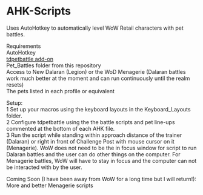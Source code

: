 # AHK-Scripts

Uses AutoHotkey to automatically level WoW Retail characters with pet battles.

Requirements  
AutoHotkey  
[tdpetbattle add-on](https://www.curseforge.com/wow/addons/tdbattlepetscript)  
Pet_Battles folder from this repository  
Access to New Dalaran (Legion) or the WoD Menagerie (Dalaran battles work much better at the moment and can run continuously until the realm resets)  
The pets listed in each profile or equivalent

Setup:  
1 Set up your macros using the keyboard layouts in the Keyboard_Layouts folder.  
2 Configure tdpetbattle using the the battle scripts and pet line-ups commented at the bottom of each AHK file.  
3 Run the script while standing within approach distance of the trainer (Dalaran) or right in front of Challenge Post with mouse cursor on it (Menagerie). WoW does not need to be the in focus window for script to run Dalaran battles and the user can do other things on the computer. For Menagerie battles, WoW will have to stay in focus and the computer can not be interacted with by the user.

Coming Soon (I have been away from WoW for a long time but I will return!):  
More and better Menagerie scripts
